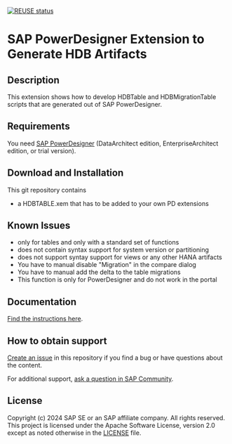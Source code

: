[![REUSE status](https://api.reuse.software/badge/github.com/SAP-samples/hana-cloud-workshop-powerdesigner-extension)](https://api.reuse.software/info/github.com/SAP-samples/hana-cloud-workshop-powerdesigner-extension)

# SAP PowerDesigner Extension to Generate HDB Artifacts

## Description
This extension shows how to develop HDBTable and HDBMigrationTable scripts that are generated out of SAP PowerDesigner.

## Requirements
You need [SAP PowerDesigner](https://www.sap.com/products/powerdesigner-data-modeling-tools.html) (DataArchitect edition, EnterpriseArchitect edition, or trial version).

## Download and Installation
This git repository contains 
 - a HDBTABLE.xem that has to be added to your own PD extensions

## Known Issues
 - only for tables and only with a standard set of functions
 - does not contain syntax support for system version or partitioning
 - does not support syntay support for views or any other HANA artifacts
 - You have to manual disable "Migration" in the compare dialog
 - You have to manual add the delta to the table migrations
 - This function is only for PowerDesigner and do not work in the portal

## Documentation
[Find the instructions here](https://github.com/SAP-samples/hana-cloud-workshop-powerdesigner-extension/blob/main/Instructions/Readme.md).

## How to obtain support

[Create an issue](https://github.com/SAP-samples/hana-cloud-workshop-powerdesigner-extension/issues) in this repository if you find a bug or have questions about the content.
 
For additional support, [ask a question in SAP Community](https://answers.sap.com/questions/ask.html).

## License
Copyright (c) 2024 SAP SE or an SAP affiliate company. All rights reserved. This project is licensed under the Apache Software License, version 2.0 except as noted otherwise in the [LICENSE](LICENSES/Apache-2.0.txt) file.

